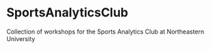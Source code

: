 # SportsAnalyticsClub

Collection of workshops for the Sports Analytics Club at Northeastern University
